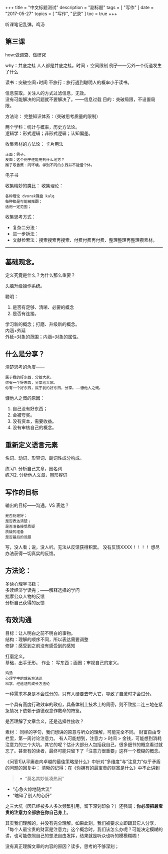 +++
title = "中文标题测试"
description = "副标题"
tags = [
    "写作"
]
date = "2017-05-27"
topics = [
    "写作",
    "记录"
]
toc = true
+++

听课笔记乱弹。鸡汤

<!--more-->

## 第三课
how:做调查、做研究

why：井底之蛙
人人都是井底之蛙。时间 + 空间限制 例子——另外一个街道发生了什么

读书：突破空间+时间
不旅行：旅行遇到聪明人的概率小于读书。

信息获取。关注人的方式过滤信息，无效。</br>
没有可能解决的问题就不要解决了。——信息过载
目的：突破局限，不设置局限。

方法论：
完整知识体系：（突破思考质量的限制）

两个学科：统计与概率，历史方法论。</br>
逻辑学：形式逻辑；非形式逻辑；认知偏差。


收集素材的方法论：
卡片用法

    正面：例子。 
    反面：这个例子还能用到什么地方？
    猴子取香蕉：同环境，学到不同的东西并不能怪个体。

电子书

收集精妙的类比：
收集理论：

    各种理论 dvorak键盘 kalq
    每种都是可能被推翻；
    适用一定范围；

收集思考方式：

- 复杂二分法：
- 进一步拆法：
- 文献检索法：搜索搜索再搜索、付费付费再付费、整理整理再整理攒素材。

-----------------------
## 基础观念。
定义究竟是什么？为什么那么重要？

头脑升级操作系统。

聪明：

1. 是否有足够、清晰、必要的概念
2. 是否有连接。
    
学习新的概念；打磨、升级新的概念。</br>
内涵+外延 </br>
外延=对象的范围；内涵=对象的属性。

## 什么是分享？

清楚思考的角度——

    属于我的好东西，分给大家。
    你有一个好东西，分享给大家。
    你有一个好东西，属于我的好东西，分享。——慷他人之慨。

慷他人之慨的原因：

1. 自己没有好东西；
2. 会被夸奖。
3. 没有资本，需要收益。
4. 没有审核自己的概念。


## 重新定义语言元素
名词、动词、形容词、副词性成分构成。

练习1. 分析自己文章，圈名词 </br>
练习2. 分析他人文章，圈形容词

## 写作的目标
输出的目标——沟通。VS 表达？

    是否处理好；
    是否表达清楚；
    是否准备接受质疑
    质疑的准备
    是否最后的说服


写，没人看；说，没人听。无法从反馈获得积累。
没有反馈XXXX！！！！
想尽办法获得一切真实的反馈。

## 方法论：
多读心理学书籍；</br>
多读经济学读完；——解释选择的学问 </br>
揣摩公众人物的反馈</br>
分析自己获得的反馈</br>

## 有效沟通
目标：让人明白之前不明白的事物。</br>
结构：理解的顺序不同，所以表达需要调整</br>
修辞：感受到之前没有感受到的感知</br>

打磨定义。</br>
基础，出手无形。
作业：
写东西；画圈；审视自己的定义。

```
鸡汤
心理学中的成长方法论
科学、经验证的成长方法论
```


一种需求本身是不会过分的，只有人硬要去夸大它，导致了自激时才会过分。

一个具有高度行政效率的政府，具备体制上技术上的周密，则不致接二连三地在紧急情况下依赖于道德观念作救命的符箓。

是否理解了文章含义，还是选择性接收？

素材：
同样的字句，我们想讲的原意与听众的理解，可能完全不同。 财富自由专栏里，第一周讨论注意力。
有人可能想到，注意力 > 时间 > 金钱，可能想到消耗注意力的三个大坑。其它的呢？估计大部分人包括我自己，很多细节的概念看过就忘了。甚至有的读者，最终可能只留下了「注意力很重要」这样一个模糊的概念。

《问答1|从平庸走向卓越的最佳策略是什么》中针对“多维度”与“注意力”似乎矛盾的问题的回复中：
清晰的记得：在《你拥有的最宝贵的财富是什么》中不止讲到

>- “莫名其妙低凑热闹”
- “心急火燎地随大流”
- “瞎碎了别人的心肝”

之三大坑（因已经被多人多次频繁引用，留下深刻印象？）还强调：**你必须把最宝贵的注意力全部放在你自己身上**。

其实我们理解的，并没有完全理解。如果此刻，我们被要求立即跟其它人分享，「每个人最宝贵的财富是注意力」这个概念时，我们该怎么办呢？可能决定模糊的讲，也可能依照自己的想法自由发挥，结果就是听众也听的模模糊糊！

没有真正理解文章的内容的原因？读多，思考的不够深刻；

